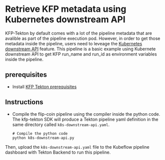 # Retrieve KFP metadata using Kubernetes downstream API

KFP-Tekton by default comes with a lot of the pipeline metadata that are avalible as part of the pipeline execution pod. However, in order to get those metadata inside the pipeline, users need to leveage the [Kubernetes downstream API](https://kubernetes.io/docs/tasks/inject-data-application/downward-api-volume-expose-pod-information/) feature. This pipeline is a basic example using Kubernete downstream API to get KFP run_name and run_id as environment variables inside the pipeline.

## prerequisites
- Install [KFP Tekton prerequisites](/samples/README.md)

## Instructions
* Compile the flip-coin pipeline using the compiler inside the python code. The kfp-tekton SDK will produce a Tekton pipeline yaml definition in the same directory called `k8s-downstream-api.yaml`.
    ```
    # Compile the python code
    python k8s-downstream-api.py
    ```

Then, upload the `k8s-downstream-api.yaml` file to the Kubeflow pipeline dashboard with Tekton Backend to run this pipeline.
